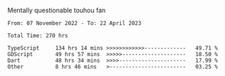 Mentally questionable touhou fan

<!--START_SECTION:waka-->

```text
From: 07 November 2022 - To: 22 April 2023

Total Time: 270 hrs

TypeScript     134 hrs 14 mins >>>>>>>>>>>>-------------   49.71 %
GDScript       49 hrs 57 mins  >>>>>--------------------   18.50 %
Dart           48 hrs 34 mins  >>>>---------------------   17.99 %
Other          8 hrs 46 mins   >------------------------   03.25 %
```

<!--END_SECTION:waka-->
